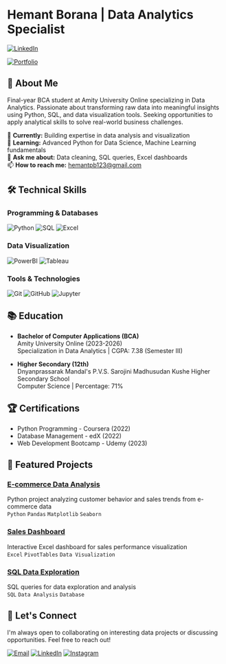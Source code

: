 # Hemant Borana | Data Analytics Specialist

[![LinkedIn](https://img.shields.io/badge/LinkedIn-0077B5?style=for-the-badge&logo=linkedin&logoColor=white)](https://www.linkedin.com/in/hemant-parasmal-borana-17a742289)

[![Portfolio](https://img.shields.io/badge/Portfolio-%23000000.svg?style=for-the-badge&logo=firefox&logoColor=#FF7139)](https://hb00112.github.io)

## 👋 About Me

Final-year BCA student at Amity University Online specializing in Data Analytics. Passionate about transforming raw data into meaningful insights using Python, SQL, and data visualization tools. Seeking opportunities to apply analytical skills to solve real-world business challenges.

🔭 **Currently:** Building expertise in data analysis and visualization  
🌱 **Learning:** Advanced Python for Data Science, Machine Learning fundamentals  
💬 **Ask me about:** Data cleaning, SQL queries, Excel dashboards  
📫 **How to reach me:** hemantpb123@gmail.com  

## 🛠 Technical Skills

### Programming & Databases
![Python](https://img.shields.io/badge/Python-3776AB?style=for-the-badge&logo=python&logoColor=white)
![SQL](https://img.shields.io/badge/SQL-4479A1?style=for-the-badge&logo=mysql&logoColor=white)
![Excel](https://img.shields.io/badge/Excel-217346?style=for-the-badge&logo=microsoft-excel&logoColor=white)

### Data Visualization
![PowerBI](https://img.shields.io/badge/PowerBI-F2C811?style=for-the-badge&logo=powerbi&logoColor=black)
![Tableau](https://img.shields.io/badge/Tableau-E97627?style=for-the-badge&logo=tableau&logoColor=white)

### Tools & Technologies
![Git](https://img.shields.io/badge/Git-F05032?style=for-the-badge&logo=git&logoColor=white)
![GitHub](https://img.shields.io/badge/GitHub-181717?style=for-the-badge&logo=github&logoColor=white)
![Jupyter](https://img.shields.io/badge/Jupyter-F37626?style=for-the-badge&logo=jupyter&logoColor=white)

## 📚 Education

- **Bachelor of Computer Applications (BCA)**  
  Amity University Online (2023-2026)  
  Specialization in Data Analytics | CGPA: 7.38 (Semester III)  

- **Higher Secondary (12th)**  
  Dnyanprassarak Mandal's P.V.S. Sarojini Madhusudan Kushe Higher Secondary School  
  Computer Science | Percentage: 71%  

## 🏆 Certifications

- Python Programming - Coursera (2022)
- Database Management - edX (2022)
- Web Development Bootcamp - Udemy (2023)

## 📂 Featured Projects

### [E-commerce Data Analysis](https://github.com/hb00112/ecommerce-analysis)
Python project analyzing customer behavior and sales trends from e-commerce data  
`Python` `Pandas` `Matplotlib` `Seaborn`

### [Sales Dashboard](https://github.com/hb00112/sales-dashboard)
Interactive Excel dashboard for sales performance visualization  
`Excel` `PivotTables` `Data Visualization`

### [SQL Data Exploration](https://github.com/hb00112/sql-data-exploration)
SQL queries for data exploration and analysis  
`SQL` `Data Analysis` `Database`


## 🤝 Let's Connect

I'm always open to collaborating on interesting data projects or discussing opportunities. Feel free to reach out!

[![Email](https://img.shields.io/badge/Email-D14836?style=for-the-badge&logo=gmail&logoColor=white)](mailto:hemantpb123@gmail.com)
[![LinkedIn](https://img.shields.io/badge/LinkedIn-0077B5?style=for-the-badge&logo=linkedin&logoColor=white)](https://www.linkedin.com/in/hemant-parasmal-borana-17a742289)
[![Instagram](https://img.shields.io/badge/Instagram-E4405F?style=for-the-badge&logo=instagram&logoColor=white)](https://www.instagram.com/hemant_borana_/)
